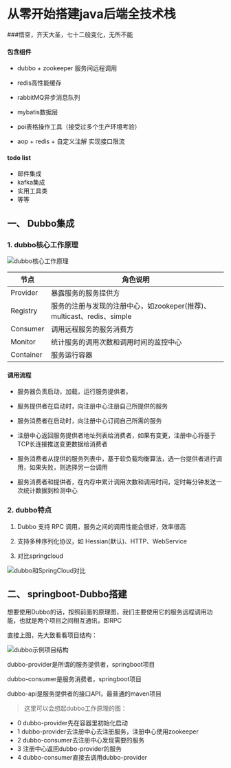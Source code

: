 # 从零开始搭建java后端全技术栈

###悟空，齐天大圣，七十二般变化，无所不能
#### 包含组件

- dubbo + zookeeper 服务间远程调用

- redis高性能缓存

- rabbitMQ异步消息队列

- mybatis数据层

- poi表格操作工具（接受过多个生产环境考验）

- aop + redis + 自定义注解 实现接口限流
#### todo list

-  邮件集成
-  kafka集成
- 实用工具类
- 等等


## 一、 Dubbo集成
### 1. dubbo核心工作原理

![dubbo核心工作原理](https://raw.githubusercontent.com/Baijq/others/master/images/dubbo-img/dubbo-3.png)

节点 | 角色说明
--|--
Provider|暴露服务的服务提供方
Registry|服务的注册与发现的注册中心，如zookeper(推荐)、multicast、redis、simple
Consumer|调用远程服务的服务消费方
Monitor|统计服务的调用次数和调用时间的监控中心
Container|服务运行容器

#### 调用流程

- 服务器负责启动，加载，运行服务提供者。

- 服务提供者在启动时，向注册中心注册自己所提供的服务

- 服务消费者在启动时，向注册中心订阅自己所需的服务

- 注册中心返回服务提供者地址列表给消费者，如果有变更，注册中心将基于TCP长连接推送变更数据给消费者

- 服务消费者从提供的服务列表中，基于软负载均衡算法，选一台提供者进行调用，如果失败，则选择另一台调用

- 服务消费者和提供者，在内存中累计调用次数和调用时间，定时每分钟发送一次统计数据到检测中心

### 2. dubbo特点

1. Dubbo 支持 RPC 调用，服务之间的调用性能会很好，效率很高

2. 支持多种序列化协议，如 Hessian(默认)、HTTP、WebService

3. 对比springcloud

![dubbo和SpringCloud对比](https://raw.githubusercontent.com/Baijq/others/master/images/dubbo-img/dubbo-4.png)

## 二、 springboot-Dubbo搭建

想要使用Dubbo的话，按照前面的原理图，我们主要使用它的服务远程调用功能，也就是两个项目之间相互通讯，即RPC

直接上图，先大致看看项目结构：

![dubbo示例项目结构](https://raw.githubusercontent.com/Baijq/others/master/images/dubbo-img/dubbo%E9%A1%B9%E7%9B%AE%E7%BB%93%E6%9E%84.png)

dubbo-provider是所谓的服务提供者，springboot项目 

dubbo-consumer是服务消费者，springboot项目

dubbo-api是服务提供者的接口API，最普通的maven项目

>这里可以会想起dubbo工作原理的图：

- 0 dubbo-provider先在容器里初始化启动
- 1 dubbo-provider去注册中心去注册服务，注册中心使用zookeeper
- 2 dubbo-consumer去注册中心发现需要的服务
- 3 注册中心返回dubbo-provider的服务
- 4 dubbo-consumer直接去调用dubbo-provider

